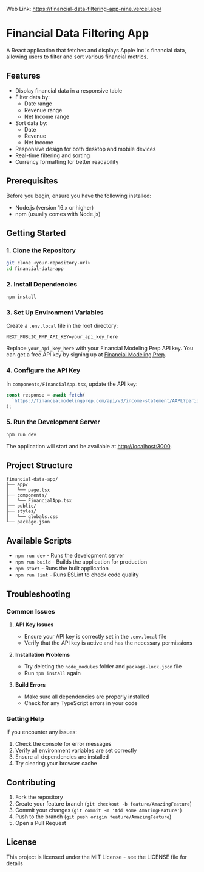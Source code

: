 Web Link:  https://financial-data-filtering-app-nine.vercel.app/

# Financial Data Filtering App

A React application that fetches and displays Apple Inc.'s financial data, allowing users to filter and sort various financial metrics.

## Features

- Display financial data in a responsive table
- Filter data by:
  - Date range
  - Revenue range
  - Net Income range
- Sort data by:
  - Date
  - Revenue
  - Net Income
- Responsive design for both desktop and mobile devices
- Real-time filtering and sorting
- Currency formatting for better readability

## Prerequisites

Before you begin, ensure you have the following installed:
- Node.js (version 16.x or higher)
- npm (usually comes with Node.js)

## Getting Started

### 1. Clone the Repository

```bash
git clone <your-repository-url>
cd financial-data-app
```

### 2. Install Dependencies

```bash
npm install
```

### 3. Set Up Environment Variables

Create a `.env.local` file in the root directory:

```env
NEXT_PUBLIC_FMP_API_KEY=your_api_key_here
```

Replace `your_api_key_here` with your Financial Modeling Prep API key. You can get a free API key by signing up at [Financial Modeling Prep](https://financialmodelingprep.com/developer/docs/).

### 4. Configure the API Key

In `components/FinancialApp.tsx`, update the API key:

```typescript
const response = await fetch(
  `https://financialmodelingprep.com/api/v3/income-statement/AAPL?period=annual&apikey=${process.env.NEXT_PUBLIC_FMP_API_KEY}`
);
```

### 5. Run the Development Server

```bash
npm run dev
```

The application will start and be available at [http://localhost:3000](http://localhost:3000).

## Project Structure

```
financial-data-app/
├── app/
│   └── page.tsx
├── components/
│   └── FinancialApp.tsx
├── public/
├── styles/
│   └── globals.css
└── package.json
```

## Available Scripts

- `npm run dev` - Runs the development server
- `npm run build` - Builds the application for production
- `npm start` - Runs the built application
- `npm run lint` - Runs ESLint to check code quality

## Troubleshooting

### Common Issues

1. **API Key Issues**
   - Ensure your API key is correctly set in the `.env.local` file
   - Verify that the API key is active and has the necessary permissions

2. **Installation Problems**
   - Try deleting the `node_modules` folder and `package-lock.json` file
   - Run `npm install` again

3. **Build Errors**
   - Make sure all dependencies are properly installed
   - Check for any TypeScript errors in your code

### Getting Help

If you encounter any issues:
1. Check the console for error messages
2. Verify all environment variables are set correctly
3. Ensure all dependencies are installed
4. Try clearing your browser cache

## Contributing

1. Fork the repository
2. Create your feature branch (`git checkout -b feature/AmazingFeature`)
3. Commit your changes (`git commit -m 'Add some AmazingFeature'`)
4. Push to the branch (`git push origin feature/AmazingFeature`)
5. Open a Pull Request

## License

This project is licensed under the MIT License - see the LICENSE file for details